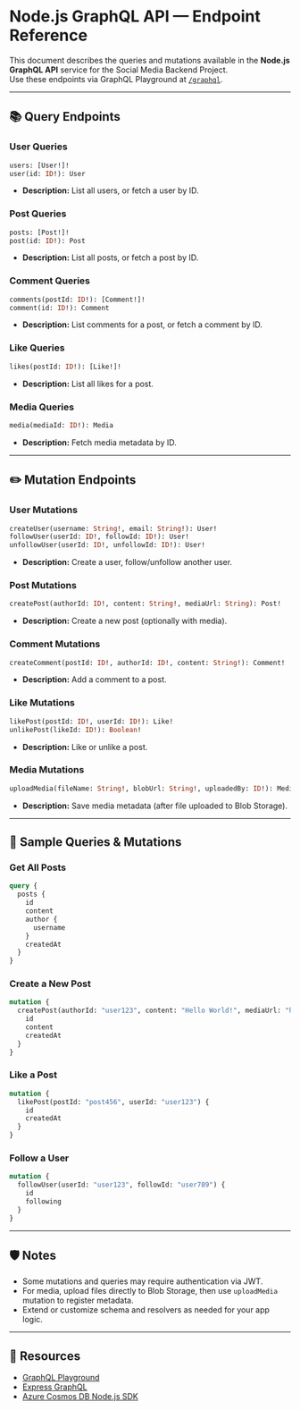 # Node.js GraphQL API — Endpoint Reference

This document describes the queries and mutations available in the **Node.js GraphQL API** service for the Social Media Backend Project.  
Use these endpoints via GraphQL Playground at [`/graphql`](http://localhost:4000/graphql).

---

## 📚 Query Endpoints

### **User Queries**
```graphql
users: [User!]!
user(id: ID!): User
```
- **Description:** List all users, or fetch a user by ID.

### **Post Queries**
```graphql
posts: [Post!]!
post(id: ID!): Post
```
- **Description:** List all posts, or fetch a post by ID.

### **Comment Queries**
```graphql
comments(postId: ID!): [Comment!]!
comment(id: ID!): Comment
```
- **Description:** List comments for a post, or fetch a comment by ID.

### **Like Queries**
```graphql
likes(postId: ID!): [Like!]!
```
- **Description:** List all likes for a post.

### **Media Queries**
```graphql
media(mediaId: ID!): Media
```
- **Description:** Fetch media metadata by ID.

---

## ✏️ Mutation Endpoints

### **User Mutations**
```graphql
createUser(username: String!, email: String!): User!
followUser(userId: ID!, followId: ID!): User!
unfollowUser(userId: ID!, unfollowId: ID!): User!
```
- **Description:** Create a user, follow/unfollow another user.

### **Post Mutations**
```graphql
createPost(authorId: ID!, content: String!, mediaUrl: String): Post!
```
- **Description:** Create a new post (optionally with media).

### **Comment Mutations**
```graphql
createComment(postId: ID!, authorId: ID!, content: String!): Comment!
```
- **Description:** Add a comment to a post.

### **Like Mutations**
```graphql
likePost(postId: ID!, userId: ID!): Like!
unlikePost(likeId: ID!): Boolean!
```
- **Description:** Like or unlike a post.

### **Media Mutations**
```graphql
uploadMedia(fileName: String!, blobUrl: String!, uploadedBy: ID!): Media!
```
- **Description:** Save media metadata (after file uploaded to Blob Storage).

---

## 📝 Sample Queries & Mutations

### Get All Posts
```graphql
query {
  posts {
    id
    content
    author {
      username
    }
    createdAt
  }
}
```

### Create a New Post
```graphql
mutation {
  createPost(authorId: "user123", content: "Hello World!", mediaUrl: "https://...") {
    id
    content
    createdAt
  }
}
```

### Like a Post
```graphql
mutation {
  likePost(postId: "post456", userId: "user123") {
    id
    createdAt
  }
}
```

### Follow a User
```graphql
mutation {
  followUser(userId: "user123", followId: "user789") {
    id
    following
  }
}
```

---

## 🛡️ Notes

- Some mutations and queries may require authentication via JWT.
- For media, upload files directly to Blob Storage, then use `uploadMedia` mutation to register metadata.
- Extend or customize schema and resolvers as needed for your app logic.

---

## 📖 Resources

- [GraphQL Playground](https://github.com/graphql/graphql-playground)
- [Express GraphQL](https://graphql.org/graphql-js/)
- [Azure Cosmos DB Node.js SDK](https://learn.microsoft.com/en-us/azure/cosmos-db/nosql/sdk-node)
